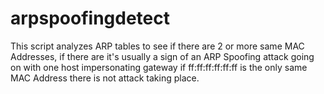 # arpspoofingdetect
This script analyzes ARP tables to see if there are 2 or more same MAC Addresses, if there are it's usually a sign of an ARP Spoofing attack going on with one host impersonating gateway if ff:ff:ff:ff:ff:ff is the only same MAC Address there is not attack taking place.
